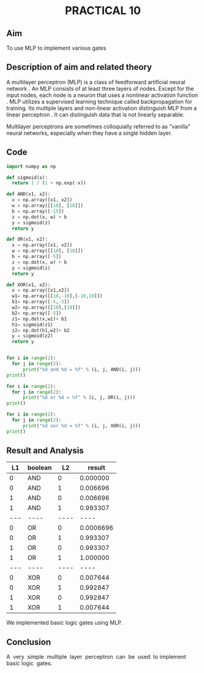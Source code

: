 # <center>PRACTICAL 10</center> #
## Aim ##
To use MLP to implement various gates

## Description of aim and related theory ##
A multilayer perceptron (MLP) is a class of  feedforward artificial neural network . An MLP
consists of at least three layers of nodes. Except for the input nodes, each node is a neuron that
uses a nonlinear  activation function . MLP utilizes a  supervised learning technique called
backpropagation for training. Its multiple layers and non-linear activation distinguish MLP from a
linear perceptron . It can distinguish data that is not linearly separable.

Multilayer perceptrons are sometimes colloquially referred to as "vanilla" neural networks,
especially when they have a single hidden layer.

## Code ##
```python
import numpy as np 

def sigmoid(x): 
  return 1 / (1 + np.exp(-x)) 

def AND(x1, x2): 
  x = np.array([x1, x2]) 
  w = np.array([[10], [10]]) 
  b = np.array([-15]) 
  z = np.dot(x, w) + b 
  y = sigmoid(z) 
  return y 

def OR(x1, x2): 
  x = np.array([x1, x2]) 
  w = np.array([[10], [10]]) 
  b = np.array([-5]) 
  z = np.dot(x, w) + b 
  y = sigmoid(z) 
  return y 

def XOR(x1, x2): 
  x = np.array([x1,x2]) 
  w1= np.array([[10,-10],[-10,10]]) 
  b1= np.array([-5,-5]) 
  w2= np.array([[10],[10]]) 
  b2= np.array([-5]) 
  z1= np.dot(x,w1)+ b1 
  h1= sigmoid(z1) 
  z2= np.dot(h1,w2)+ b2 
  y = sigmoid(z2) 
  return y 


for i in range(2): 
  for j in range(2): 
      print("%d and %d = %f" % (i, j, AND(i, j))) 
print() 

for i in range(2): 
  for j in range(2): 
      print("%d or %d = %f" % (i, j, OR(i, j))) 
print() 

for i in range(2): 
  for j in range(2): 
      print("%d xor %d = %f" % (i, j, XOR(i, j))) 
print() 
```
## Result and Analysis ##
| L1   | boolean | L2   | result    |
| ---- | ------- | ---- | --------- |
| 0    | AND     | 0    | 0.000000  |
| 0    | AND     | 1    | 0.006696  |
| 1    | AND     | 0    | 0.006696  |
| 1    | AND     | 1    | 0.993307  |
| ---  | ----    | ---- | ----      |
| 0    | OR      | 0    | 0.0006696 |
| 0    | OR      | 1    | 0.993307  |
| 1    | OR      | 0    | 0.993307  |
| 1    | OR      | 1    | 1.000000  |
| ---  | ----    | ---- | ----      |
| 0    | XOR     | 0    | 0.007644  |
| 0    | XOR     | 1    | 0.992847  |
| 1    | XOR     | 0    | 0.992847  |
| 1    | XOR     | 1    | 0.007644  |

​We  implemented  basic  logic  gates  using  MLP. 
## Conclusion ##
A​ ​ very​ ​ simple​ ​ multiple​ ​ layer​ ​ perceptron​ ​ can​ ​ be​ ​ used​ ​ to​ ​ implement​ ​ basic 
logic​ ​ gates. 